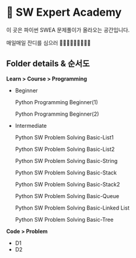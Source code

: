 # 🌱 SW Expert Academy 

이 곳은 파이썬 SWEA 문제풀이가 올라오는 공간입니다.

매일매일 잔디를 심으러 🏃🏻‍♀️🏃🏻‍♀️🏃🏻‍♀️



## Folder details & 순서도

**Learn > Course > Programming**

- Beginner

  Python Programming Beginner(1)

  Python Programming Beginner(2)

- Intermediate

  Python SW Problem Solving Basic-List1

  Python SW Problem Solving Basic-List2

  Python SW Problem Solving Basic-String

  Python SW Problem Solving Basic-Stack

  Python SW Problem Solving Basic-Stack2

  Python SW Problem Solving Basic-Queue

  Python SW Problem Solving Basic-Linked List

  Python SW Problem Solving Basic-Tree

  

**Code > Problem**

- D1
- D2

